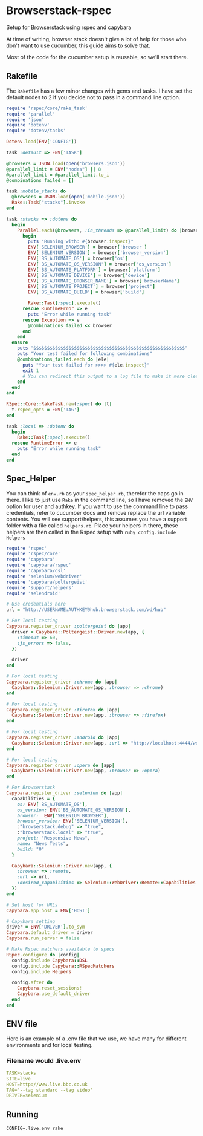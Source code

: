Browserstack-rspec
==================

Setup for [Browserstack](http://www.browserstack.com/) using rspec and capybara

At time of writing, browser stack doesn't give a lot of help for those who don't want to use cucumber, this guide aims to solve that.

Most of the code for the cucumber setup is reusable, so we'll start there.  

## Rakefile

The `Rakefile` has a few minor changes with gems and tasks.  I have set the default nodes to 2 if you decide not to pass in a command line option.

```ruby
require 'rspec/core/rake_task'
require 'parallel'
require 'json'
require 'dotenv'
require 'dotenv/tasks'

Dotenv.load(ENV['CONFIG'])

task :default => ENV['TASK']

@browsers = JSON.load(open('browsers.json'))
@parallel_limit = ENV["nodes"] || 8
@parallel_limit = @parallel_limit.to_i
@combinations_failed = []

task :mobile_stacks do
  @browsers = JSON.load(open('mobile.json'))
  Rake::Task["stacks"].invoke
end

task :stacks => :dotenv do
  begin
    Parallel.each(@browsers, :in_threads => @parallel_limit) do |browser|
      begin
        puts "Running with: #{browser.inspect}"
        ENV['SELENIUM_BROWSER'] = browser['browser']
        ENV['SELENIUM_VERSION'] = browser['browser_version']
        ENV['BS_AUTOMATE_OS'] = browser['os']
        ENV['BS_AUTOMATE_OS_VERSION'] = browser['os_version']
        ENV['BS_AUTOMATE_PLATFORM'] = browser['platform']
        ENV['BS_AUTOMATE_DEVICE'] = browser['device']
        ENV['BS_AUTOMATE_BROWSER_NAME'] = browser['browserName']
        ENV['BS_AUTOMATE_PROJECT'] = browser['project']
        ENV['BS_AUTOMATE_BUILD'] = browser['build']

        Rake::Task[:spec].execute()
      rescue RuntimeError => e
        puts "Error while running task"
      rescue Exception => e
        @combinations_failed << browser
      end
    end
  ensure
    puts "$$$$$$$$$$$$$$$$$$$$$$$$$$$$$$$$$$$$$$$$$$$$$$$$$$$$$$$$"
    puts "Your test failed for following combinations"
    @combinations_failed.each do |ele|
      puts "Your test failed for >>>> #{ele.inspect}"
      exit 1
      # You can redirect this output to a log file to make it more clear
    end
  end
end

RSpec::Core::RakeTask.new(:spec) do |t|
  t.rspec_opts = ENV['TAG']
end

task :local => :dotenv do
  begin
    Rake::Task[:spec].execute()
  rescue RuntimeError => e
    puts "Error while running task"
  end
end
```

## Spec_Helper

You can think of `env.rb` as your `spec_helper.rb`, therefor the caps go in there.  I like to just use `Rake` in the command line, so I have removed the `ENV` option for user and authkey.  If you want to use the command line to pass credentials, refer to cucumber docs and remove replace the url variable contents.
You will see support/helpers, this assumes you have a support folder with a file called `helpers.rb`.  Place your helpers in there, these helpers are then called in the Rspec setup with ```ruby config.include Helpers```

```ruby
require 'rspec'
require 'rspec/core'
require 'capybara'
require 'capybara/rspec'
require 'capybara/dsl'
require 'selenium/webdriver'
require 'capybara/poltergeist'
require 'support/helpers'
require 'selendroid'

# Use credentials here
url = "http://USERNAME:AUTHKEY@hub.browserstack.com/wd/hub"

# For local testing
Capybara.register_driver :poltergeist do |app|
  driver = Capybara::Poltergeist::Driver.new(app, {
    :timeout => 60,
    :js_errors => false,
  })

  driver
end

# For local testing
Capybara.register_driver :chrome do |app|
  Capybara::Selenium::Driver.new(app, :browser => :chrome)
end

# For local testing
Capybara.register_driver :firefox do |app|
  Capybara::Selenium::Driver.new(app, :browser => :firefox)
end

# For local testing
Capybara.register_driver :android do |app|
  Capybara::Selenium::Driver.new(app, :url => "http://localhost:4444/wd/hub", :browser => :android)
end

# For local testing
Capybara.register_driver :opera do |app|
  Capybara::Selenium::Driver.new(app, :browser => :opera)
end

# For Browserstack
Capybara.register_driver :selenium do |app|
  capabilities = {
    os: ENV['BS_AUTOMATE_OS'],
    os_version: ENV['BS_AUTOMATE_OS_VERSION'],
    browser:  ENV['SELENIUM_BROWSER'],
    browser_version: ENV['SELENIUM_VERSION'],
    :"browserstack.debug" => "true",
    :"browserstack.local" => "true",
    project: "Responsive News",
    name: "News Tests",
    build: "0"
  }

  Capybara::Selenium::Driver.new(app, {
    :browser => :remote,
    :url => url,
    :desired_capabilities => Selenium::WebDriver::Remote::Capabilities.new(capabilities)
  })
end

# Set host for URLs
Capybara.app_host = ENV['HOST']

# Capybara setting
driver = ENV['DRIVER'].to_sym
Capybara.default_driver = driver
Capybara.run_server = false

# Make Rspec matchers available to specs
RSpec.configure do |config|
  config.include Capybara::DSL
  config.include Capybara::RSpecMatchers
  config.include Helpers

  config.after do
    Capybara.reset_sessions!
    Capybara.use_default_driver
  end
end
```

## ENV file
Here is an example of a .env file that we use, we have many for different environments and for local testing.  

### Filename would .live.env

```yaml
TASK=stacks
SITE=live
HOST=http://www.live.bbc.co.uk
TAG='--tag standard --tag video'
DRIVER=selenium
```

## Running

`CONFIG=.live.env rake`
